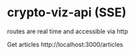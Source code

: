 # crypto-viz-api (SSE)
routes are real time and accessible via http

Get articles
http://localhost:3000/articles
